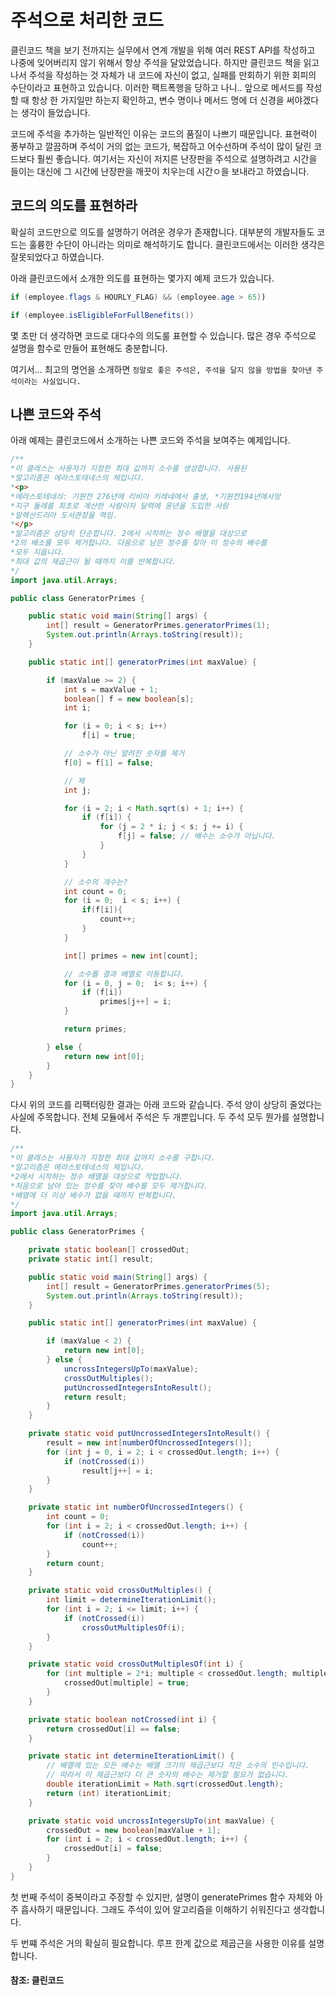 # 주석으로 처리한 코드

클린코드 책을 보기 전까지는 실무에서 연계 개발을 위해 여러 REST API를 작성하고 나중에 잊어버리지 않기 위해서 항상 주석을 달았었습니다. 하지만 클린코드 책을 읽고나서 주석을 작성하는 것 자체가 내 코드에 자신이 없고, 실패를 만회하기 위한 회피의 수단이라고 표현하고 있습니다. 이러한 팩트폭행을 당하고 나니.. 앞으로 메서드를 작성할 때 항상 한 가지일만 하는지 확인하고, 변수 명이나 메서드 명에 더 신경을 써야겠다는 생각이 들었습니다.

코드에 주석을 추가하는 일반적인 이유는 코드의 품질이 나쁘기 때문입니다. 표현력이 풍부하고 깔끔하며 주석이 거의 없는 코드가, 복잡하고 어수선하며 주석이 많이 달린 코드보다 훨씬 좋습니다. 여기서는 자신이 저지른 난장판을 주석으로 설명하려고 시간을 들이는 대신에 그 시간에 난장판을 깨끗이 치우는데 시간ㅇ을 보내라고 하였습니다.

## 코드의 의도를 표현하라

확실히 코드만으로 의도를 설명하기 어려운 경우가 존재합니다. 대부분의 개발자들도 코드는 훌륭한 수단이 아니라는 의미로 해석하기도 합니다. 클린코드에서는 이러한 생각은 잘못되었다고 하였습니다. 

아래 클린코드에서 소개한 의도를 표현하는 몇가지 예제 코드가 있습니다.

```java
if (employee.flags & HOURLY_FLAG) && (employee.age > 65))
```

```java
if (employee.isEligibleForFullBenefits()) 
```

몇 초만 더 생각하면 코드로 대다수의 의도룰 표현할 수 있습니다. 많은 경우 주석으로 설명을 함수로 만들어 표현해도 충분합니다.

여기서... 최고의 명언을 소개하면 `정말로 좋은 주석은, 주석을 달지 않을 방법을 찾아낸 주석이라는 사실입니다.` 


## 나쁜 코드와 주석

아래 예제는 클린코드에서 소개하는 나쁜 코드와 주석을 보여주는 예제입니다.

```java
/**
*이 클래스는 사용자가 지정한 최대 값까지 소수를 생성합니다. 사용된   
*알고리즘은 에라스토테네스의 체입니다.
*<p>
*에라스토테네싀: 기원전 276년에 리비아 키레네에서 출생, *기원전194년에사망
*지구 둘레를 최초로 계산한 사람이자 달력에 윤년을 도입한 사람
*알렉산드리아 도서관장을 역임.
*</p>
*알고리즘은 상당히 단순합니다. 2에서 시작하는 정수 배열을 대상으로
*2의 배소룰 모두 제거합니다. 다음으로 남은 정수를 찾아 이 정수의 배수를 
*모두 지웁니다.
*최대 값의 제곱근이 될 때까지 이를 반복합니다.
*/
import java.util.Arrays;

public class GeneratorPrimes {

    public static void main(String[] args) {
        int[] result = GeneratorPrimes.generatorPrimes(1);
        System.out.println(Arrays.toString(result));
    }

    public static int[] generatorPrimes(int maxValue) {

        if (maxValue >= 2) {
            int s = maxValue + 1;
            boolean[] f = new boolean[s];
            int i;

            for (i = 0; i < s; i++)
                f[i] = true;

            // 소수가 아닌 알려진 숫자를 제거
            f[0] = f[1] = false;

            // 체
            int j;

            for (i = 2; i < Math.sqrt(s) + 1; i++) {
                if (f[i]) {
                    for (j = 2 * i; j < s; j += i) {
                        f[j] = false; // 배수는 소수가 아닙니다.
                    }
                }
            }

            // 소수의 개수는?
            int count = 0;
            for (i = 0;  i < s; i++) {
                if(f[i]){
                    count++;
                }
            }

            int[] primes = new int[count];

            // 소수를 결과 배열로 이동합니다.
            for (i = 0, j = 0;  i< s; i++) {
                if (f[i])
                    primes[j++] = i;
            }

            return primes;

        } else {
            return new int[0];
        }
    }
}
```

다시 위의 코드를 리팩터링한 결과는 아래 코드와 같습니다. 주석 양이 상당히 줄었다는 사실에 주목합니다. 전체 모듈에서 주석은 두 개뿐입니다. 두 주석 모두 뭔가를 설명합니다.

```java
/**
*이 클래스는 사용자가 지정한 최대 값까지 소수를 구합니다.   
*알고리즘은 에라스토테네스의 체입니다.
*2에서 시작하는 정수 배열을 대상으로 작업합니다. 
*처음으로 남아 있는 정수를 찾아 배수를 모두 제거합니다.
*배열에 더 이상 배수가 없을 때까지 반복합니다.
*/
import java.util.Arrays;

public class GeneratorPrimes {

    private static boolean[] crossedOut;
    private static int[] result;

    public static void main(String[] args) {
        int[] result = GeneratorPrimes.generatorPrimes(5);
        System.out.println(Arrays.toString(result));
    }

    public static int[] generatorPrimes(int maxValue) {

        if (maxValue < 2) {
            return new int[0];
        } else {
            uncrossIntegersUpTo(maxValue);
            crossOutMultiples();
            putUncrossedIntegersIntoResult();
            return result;
        }
    }

    private static void putUncrossedIntegersIntoResult() {
        result = new int[numberOfUncrossedIntegers()];
        for (int j = 0, i = 2; i < crossedOut.length; i++) {
            if (notCrossed(i))
                result[j++] = i;
        }
    }

    private static int numberOfUncrossedIntegers() {
        int count = 0;
        for (int i = 2; i < crossedOut.length; i++) {
            if (notCrossed(i))
                count++;
        }
        return count;
    }

    private static void crossOutMultiples() {
        int limit = determineIterationLimit();
        for (int i = 2; i <= limit; i++) {
            if (notCrossed(i))
                crossOutMultiplesOf(i);
        }
    }

    private static void crossOutMultiplesOf(int i) {
        for (int multiple = 2*i; multiple < crossedOut.length; multiple += i) {
            crossedOut[multiple] = true;
        }
    }

    private static boolean notCrossed(int i) {
        return crossedOut[i] == false;
    }

    private static int determineIterationLimit() {
        // 배열에 있는 모든 배수는 배열 크기의 제곱근보다 작은 소수의 인수입니다.
        // 따라서 이 제곱근보다 더 큰 숫자의 배수는 제거할 필요가 없습니다.
        double iterationLimit = Math.sqrt(crossedOut.length);
        return (int) iterationLimit;
    }

    private static void uncrossIntegersUpTo(int maxValue) {
        crossedOut = new boolean[maxValue + 1];
        for (int i = 2; i < crossedOut.length; i++) {
            crossedOut[i] = false;
        }
    }
}
```

첫 번째 주석이 중복이라고 주장할 수 있지만, 설명이 generatePrimes 함수 자체와 아주 흡사하기 때문입니다. 그래도 주석이 있어 알고리즘을 이해하기 쉬워진다고 생각합니다. 

두 번쨰 주석은 거의 확실히 필요합니다. 루프 한계 값으로 제곱근을 사용한 이유를 설명합니다. 

#### 참조: 클린코드
